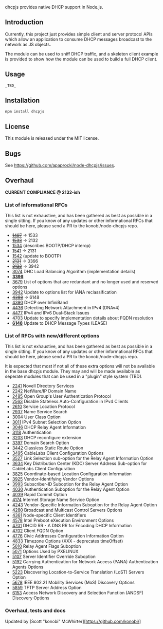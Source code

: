 dhcpjs provides native DHCP support in Node.js.

## Introduction

Currently, this project just provides simple client and server protocol APIs
which allow an application to consume DHCP messages broadcast to the network
as JS objects.

The module can be used to sniff DHCP traffic, and a skeleton client example
is provided to show how the module can be used to build a full DHCP client.

## Usage

    _TBD_

## Installation

    npm install dhcpjs

## License

This module is released under the MIT license.

## Bugs

See <https://github.com/apaprocki/node-dhcpjs/issues>.

## Overhaul

**CURRENT COMPLIANCE @ 2132-ish**

### List of informational RFCs

This list is not exhaustive, and has been gathered as best as possible in a single sitting. If you know of any updates
or other informational RFCs that should be here, please send a PR to the konobi/node-dhcpjs repo.

   * [~~1497~~](https://www.ietf.org/rfc/rfc1497.txt) -> 1533
   * [~~1533~~](https://www.ietf.org/rfc/rfc1533.txt) -> 2132
   * [1534](https://www.ietf.org/rfc/rfc1534.txt) (describes BOOTP/DHCP interop)
   * [~~1541~~](https://www.ietf.org/rfc/rfc1541.txt) -> 2131
   * [1542](https://www.ietf.org/rfc/rfc1542.txt) (update to BOOTP)
   * [~~2131~~](https://www.ietf.org/rfc/rfc2131.txt) -> 3396
   * [~~2132~~](https://www.ietf.org/rfc/rfc2132.txt) -> 3942
   * [3074](https://www.ietf.org/rfc/rfc3074.txt) DHC Load Balancing Algorithm (implementation details)
   * [**3396**](https://www.ietf.org/rfc/rfc3396.txt)
   * [3679](https://www.ietf.org/rfc/rfc3679.txt) List of options that are redundant and no longer used and reserved options
   * [3942](https://www.ietf.org/rfc/rfc3942.txt) Update to options list for IANA reclassification
   * [~~4388~~](https://www.ietf.org/rfc/rfc4388.txt) -> 6148
   * [4390](https://www.ietf.org/rfc/rfc4390.txt) DHCP over InfiniBand
   * [4436](https://www.ietf.org/rfc/rfc4436.txt) Detecting Network Attachment in IPv4 (DNAv4)
   * [4477](https://www.ietf.org/rfc/rfc4477.txt) IPv4 and IPv6 Dual-Stack Issues
   * [4703](https://www.ietf.org/rfc/rfc4703.txt) Update to specify implementation details about FQDN resolution
   * [**6148**](https://www.ietf.org/rfc/rfc6148.txt) Update to DHCP Message Types (LEASE)

### List of RFCs with new/different options

This list is not exhaustive, and has been gathered as best as possible in a single sitting. If you know of any updates
or other informational RFCs that should be here, please send a PR to the konobi/node-dhcpjs repo.

It is expected that most if not all of these extra options will not be available in the base dhcpjs module. They may
and will be made available as seperate modules that can be used in a "plugin" style system (TBD).

   * [2241](https://www.ietf.org/rfc/rfc2241.txt) Novell Directory Services
   * [2242](https://www.ietf.org/rfc/rfc2242.txt) NetWare/IP Domain Name
   * [2485](https://www.ietf.org/rfc/rfc2485.txt) Open Group's User Authentication Protocol
   * [2563](https://www.ietf.org/rfc/rfc2563.txt) Disable Stateless Auto-Configuration in IPv4 Clients
   * [2610](https://www.ietf.org/rfc/rfc2610.txt) Service Location Protocol
   * [2937](https://www.ietf.org/rfc/rfc2937.txt) Name Service Search
   * [3004](https://www.ietf.org/rfc/rfc3004.txt) User Class Option
   * [3011](https://www.ietf.org/rfc/rfc3011.txt) IPv4 Subnet Selection Option
   * [3046](https://www.ietf.org/rfc/rfc3046.txt) DHCP Relay Agent Information
   * [3118](https://www.ietf.org/rfc/rfc3118.txt) Authentication
   * [3203](https://www.ietf.org/rfc/rfc3203.txt) DHCP reconfigure extension
   * [3397](https://www.ietf.org/rfc/rfc3397.txt) Domain Search Option
   * [3442](https://www.ietf.org/rfc/rfc3442.txt) Classless Static Route Option
   * [3495](https://www.ietf.org/rfc/rfc2495.txt) CableLabs Client Configuration Options
   * [3527](https://www.ietf.org/rfc/rfc3527.txt) Link Selection sub-option for the Relay Agent Information Option
   * [3634](https://www.ietf.org/rfc/rfc3634.txt) Key Distribution Center (KDC) Server Address Sub-option for CableLabs Client Configuration
   * [3825](https://www.ietf.org/rfc/rfc3825.txt) Coordinate-based Location Configuration Information
   * [3925](https://www.ietf.org/rfc/rfc3925.txt) Vendor-Identifying Vendor Options
   * [3993](https://www.ietf.org/rfc/rfc3993.txt) Subscriber-ID Suboption for the Relay Agent Option
   * [4030](https://www.ietf.org/rfc/rfc4030.txt) Authentication Suboption for the Relay Agent Option
   * [4039](https://www.ietf.org/rfc/rfc4039.txt) Rapid Commit Option
   * [4174](https://www.ietf.org/rfc/rfc4174.txt) Internet Storage Name Service Option
   * [4243](https://www.ietf.org/rfc/rfc4243.txt) Vendor-Specific Information Suboption for the Relay Agent Option
   * [4280](https://www.ietf.org/rfc/rfc4280.txt) Broadcast and Multicast Control Servers Options
   * [4361](https://www.ietf.org/rfc/rfc4361.txt) Node-specific Client Identifiers
   * [4578](https://www.ietf.org/rfc/rfc4578.txt) Intel Preboot eXecution Environment Options
   * [4701](https://www.ietf.org/rfc/rfc4701.txt) DHCID RR - A DNS RR for Encoding DHCP Information
   * [4702](https://www.ietf.org/rfc/rfc4702.txt) Client FQDN Option
   * [4776](https://www.ietf.org/rfc/rfc4776.txt) Civic Addresses Configuration Information Option
   * [4833](https://www.ietf.org/rfc/rfc4833.txt) Timezone Options (XXX - deprecates timeOffset)
   * [5010](https://www.ietf.org/rfc/rfc5010.txt) Relay Agent Flags Suboption
   * [5071](https://www.ietf.org/rfc/rfc5071.txt) Options Used by PXELINUX
   * [5107](https://www.ietf.org/rfc/rfc5107.txt) Server Identifier Override Suboption
   * [5192](https://www.ietf.org/rfc/rfc5192.txt) Carrying Authentication for Network Access (PANA) Authentication Agents Options
   * [5223](https://www.ietf.org/rfc/rfc5223.txt) Discovering Location-to-Service Translation (LoST) Servers Option
   * [5678](https://www.ietf.org/rfc/rfc5678.txt) IEEE 802.21 Mobility Services (MoS) Discovery Options
   * [5859](https://www.ietf.org/rfc/rfc5859.txt) TFTP Server Address Option
   * [6153](https://www.ietf.org/rfc/rfc6153.txt) Access Network Discovery and Selection Function (ANDSF) Discovery Options

### Overhaul, tests and docs

Updated by [Scott "konobi" McWhirter][https://github.com/konobi/]

